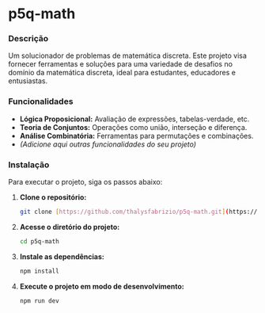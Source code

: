 # p5q-math

### Descrição
Um solucionador de problemas de matemática discreta. Este projeto visa fornecer ferramentas e soluções para uma variedade de desafios no domínio da matemática discreta, ideal para estudantes, educadores e entusiastas.

### Funcionalidades
- **Lógica Proposicional:** Avaliação de expressões, tabelas-verdade, etc.
- **Teoria de Conjuntos:** Operações como união, interseção e diferença.
- **Análise Combinatória:** Ferramentas para permutações e combinações.
- *(Adicione aqui outras funcionalidades do seu projeto)*

### Instalação
Para executar o projeto, siga os passos abaixo:

1.  **Clone o repositório:**
    ```bash
    git clone [https://github.com/thalysfabrizio/p5q-math.git](https://github.com/thalysfabrizio/p5q-math.git)
    ```
2.  **Acesse o diretório do projeto:**
    ```bash
    cd p5q-math
    ```
3.  **Instale as dependências:**
    ```bash
    npm install
    ```
4.  **Execute o projeto em modo de desenvolvimento:**
    ```bash
    npm run dev
    ```